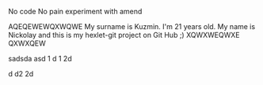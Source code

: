 No code No pain
experiment with amend

AQEQEWEWQXWQWE
My surname is Kuzmin. I'm 21 years old.
My name is Nickolay and this is my hexlet-git project on Git Hub ;)
XQWXWEQWXE
QXWXQEW


sadsda
asd
1
d
1
2d

d
d2
2d
